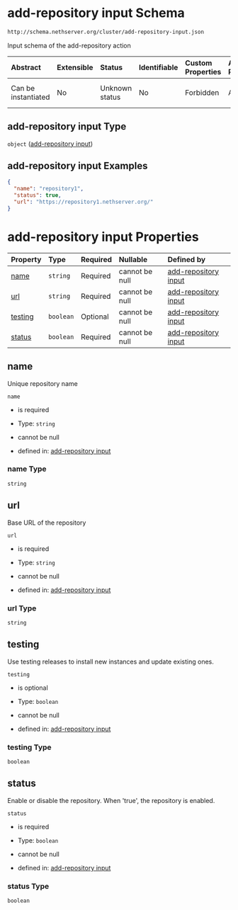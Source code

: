 # add-repository input Schema

```txt
http://schema.nethserver.org/cluster/add-repository-input.json
```

Input schema of the add-repository action

| Abstract            | Extensible | Status         | Identifiable | Custom Properties | Additional Properties | Access Restrictions | Defined In                                                                            |
| :------------------ | :--------- | :------------- | :----------- | :---------------- | :-------------------- | :------------------ | :------------------------------------------------------------------------------------ |
| Can be instantiated | No         | Unknown status | No           | Forbidden         | Allowed               | none                | [add-repository-input.json](cluster/add-repository-input.json "open original schema") |

## add-repository input Type

`object` ([add-repository input](add-repository-input.md))

## add-repository input Examples

```json
{
  "name": "repository1",
  "status": true,
  "url": "https://repository1.nethserver.org/"
}
```

# add-repository input Properties

| Property            | Type      | Required | Nullable       | Defined by                                                                                                                                              |
| :------------------ | :-------- | :------- | :------------- | :------------------------------------------------------------------------------------------------------------------------------------------------------ |
| [name](#name)       | `string`  | Required | cannot be null | [add-repository input](add-repository-input-properties-name.md "http://schema.nethserver.org/cluster/add-repository-input.json#/properties/name")       |
| [url](#url)         | `string`  | Required | cannot be null | [add-repository input](add-repository-input-properties-url.md "http://schema.nethserver.org/cluster/add-repository-input.json#/properties/url")         |
| [testing](#testing) | `boolean` | Optional | cannot be null | [add-repository input](add-repository-input-properties-testing.md "http://schema.nethserver.org/cluster/add-repository-input.json#/properties/testing") |
| [status](#status)   | `boolean` | Required | cannot be null | [add-repository input](add-repository-input-properties-status.md "http://schema.nethserver.org/cluster/add-repository-input.json#/properties/status")   |

## name

Unique repository name

`name`

* is required

* Type: `string`

* cannot be null

* defined in: [add-repository input](add-repository-input-properties-name.md "http://schema.nethserver.org/cluster/add-repository-input.json#/properties/name")

### name Type

`string`

## url

Base URL of the repository

`url`

* is required

* Type: `string`

* cannot be null

* defined in: [add-repository input](add-repository-input-properties-url.md "http://schema.nethserver.org/cluster/add-repository-input.json#/properties/url")

### url Type

`string`

## testing

Use testing releases to install new instances and update existing ones.

`testing`

* is optional

* Type: `boolean`

* cannot be null

* defined in: [add-repository input](add-repository-input-properties-testing.md "http://schema.nethserver.org/cluster/add-repository-input.json#/properties/testing")

### testing Type

`boolean`

## status

Enable or disable the repository. When 'true', the repository is enabled.

`status`

* is required

* Type: `boolean`

* cannot be null

* defined in: [add-repository input](add-repository-input-properties-status.md "http://schema.nethserver.org/cluster/add-repository-input.json#/properties/status")

### status Type

`boolean`
